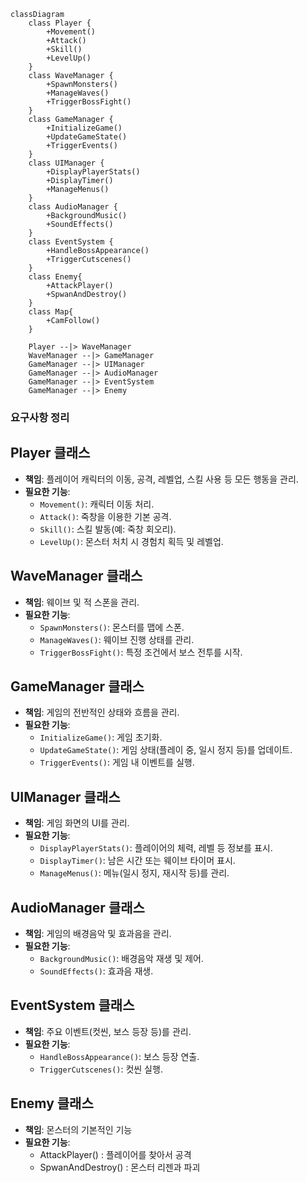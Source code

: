 ```mermaid
classDiagram
    class Player {
        +Movement()
        +Attack()
        +Skill()
        +LevelUp()
    }
    class WaveManager {
        +SpawnMonsters()
        +ManageWaves()
        +TriggerBossFight()
    }
    class GameManager {
        +InitializeGame()
        +UpdateGameState()
        +TriggerEvents()
    }
    class UIManager {
        +DisplayPlayerStats()
        +DisplayTimer()
        +ManageMenus()
    }
    class AudioManager {
        +BackgroundMusic()
        +SoundEffects()
    }
    class EventSystem {
        +HandleBossAppearance()
        +TriggerCutscenes()
    }
    class Enemy{
        +AttackPlayer()
        +SpwanAndDestroy()
    }
    class Map{
        +CamFollow()
    }

    Player --|> WaveManager
    WaveManager --|> GameManager
    GameManager --|> UIManager
    GameManager --|> AudioManager
    GameManager --|> EventSystem
    GameManager --|> Enemy
```

### 요구사항 정리

## Player 클래스
- **책임**: 플레이어 캐릭터의 이동, 공격, 레벨업, 스킬 사용 등 모든 행동을 관리.
- **필요한 기능**:
  - `Movement()`: 캐릭터 이동 처리.
  - `Attack()`: 죽창을 이용한 기본 공격.
  - `Skill()`: 스킬 발동(예: 죽창 회오리).
  - `LevelUp()`: 몬스터 처치 시 경험치 획득 및 레벨업.

## WaveManager 클래스
- **책임**: 웨이브 및 적 스폰을 관리.
- **필요한 기능**:
  - `SpawnMonsters()`: 몬스터를 맵에 스폰.
  - `ManageWaves()`: 웨이브 진행 상태를 관리.
  - `TriggerBossFight()`: 특정 조건에서 보스 전투를 시작.

## GameManager 클래스
- **책임**: 게임의 전반적인 상태와 흐름을 관리.
- **필요한 기능**:
  - `InitializeGame()`: 게임 초기화.
  - `UpdateGameState()`: 게임 상태(플레이 중, 일시 정지 등)를 업데이트.
  - `TriggerEvents()`: 게임 내 이벤트를 실행.

## UIManager 클래스
- **책임**: 게임 화면의 UI를 관리.
- **필요한 기능**:
  - `DisplayPlayerStats()`: 플레이어의 체력, 레벨 등 정보를 표시.
  - `DisplayTimer()`: 남은 시간 또는 웨이브 타이머 표시.
  - `ManageMenus()`: 메뉴(일시 정지, 재시작 등)를 관리.

## AudioManager 클래스
- **책임**: 게임의 배경음악 및 효과음을 관리.
- **필요한 기능**:
  - `BackgroundMusic()`: 배경음악 재생 및 제어.
  - `SoundEffects()`: 효과음 재생.

## EventSystem 클래스
- **책임**: 주요 이벤트(컷씬, 보스 등장 등)를 관리.
- **필요한 기능**:
  - `HandleBossAppearance()`: 보스 등장 연출.
  - `TriggerCutscenes()`: 컷씬 실행.

## Enemy 클래스
- **책임**: 몬스터의 기본적인 기능
- **필요한 기능**:
   - AttackPlayer() : 플레이어를 찾아서 공격
   - SpwanAndDestroy() : 몬스터 리젠과 파괴
      
